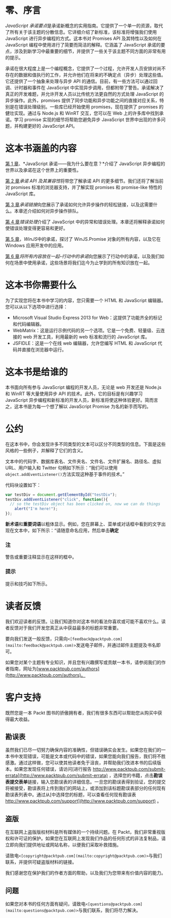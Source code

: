 # 零、序言

*JavaScript 承诺要点*是承诺新概念的实用指南。它提供了一个单一的资源，取代了所有关于该主题的分散信息。它详细介绍了新标准，该标准将增强我们使用 JavaScript 进行异步编程的方式。这本书对 Promises API 及其特性以及如何在 JavaScript 编程中使用进行了简要而简洁的解释。它涵盖了 JavaScript 承诺的要点，涉及到新学习中最重要的细节，并提供了一些关于该主题不同方面的非常有用的提示。

承诺在很大程度上是一个编程概念，它提供了一个过程，允许开发人员安排对尚不存在的数据和值执行的工作，并允许他们在将来的不确定点（异步）处理这些值。它还提供了一个抽象来处理与异步 API 的通信。目前，有一些方法可以通过回调、计时器和事件在 JavaScript 中实现异步调用，但都附带了警告。承诺解决了真正的开发难题，并允许开发人员以比传统方法更自然的方式处理 JavaScript 的异步操作。此外，promises 提供了同步功能和异步功能之间的直接对应关系，特别是在错误处理级别。一些库已经开始使用 promises，现在提供了 promises 的健壮实现。通过与 Node.js 和 WinRT 交互，您可以在 Web 上的许多库中找到承诺。学习 promise 实现的细节将帮助您避免异步 JavaScript 世界中出现的许多问题，并构建更好的 JavaScript API。

# 这本书涵盖的内容

[第 1 章](1.html#E9OE2-fe4c0b71cd2847c897e147ea131725a8 "Chapter 1. JavaScript Promises – Why Should I Care?")、*JavaScript 承诺——我为什么要在意？*介绍了 JavaScript 异步编程的世界以及承诺在这个世界上的重要性。

[第 2 章](2.html#H5A42-fe4c0b71cd2847c897e147ea131725a8 "Chapter 2. The Promise API and Its Compatibility")*承诺 API 及其兼容性*将带您了解承诺 API 的更多细节。我们还将了解当前对 promises 标准的浏览器支持，并了解实现 promises 和 promise-like 特性的 JavaScript 库。

[第 3 章](3.html#K0RQ2-fe4c0b71cd2847c897e147ea131725a8 "Chapter 3. Chaining of Promises")*承诺链接*向您展示了承诺如何允许异步操作的轻松链接，以及这需要什么。本章还介绍如何对异步操作排队。

[第 4 章](4.html#LTSU2-fe4c0b71cd2847c897e147ea131725a8 "Chapter 4. Error Handling")*错误处理*介绍了 JavaScript 中的异常和错误处理。本章还将解释承诺如何使错误处理变得更容易和更好。

[第 5 章](5.html#OPEK1-fe4c0b71cd2847c897e147ea131725a8 "Chapter 5. Promises in WinJS")，*WinJS*中的承诺，探讨了 WinJS.Promise 对象的所有内容，以及它在 Windows 应用开发中的应用。

[第 6 章](6.html#RL0A2-fe4c0b71cd2847c897e147ea131725a8 "Chapter 6. Putting It All Together – Promises in Action")*将所有内容放在一起–行动中的承诺*向您展示了行动中的承诺，以及我们如何在场景中使用承诺，这些场景将我们迄今为止学到的所有知识放在一起。

# 这本书你需要什么

为了实现您将在本书中学习的内容，您只需要一个 HTML 和 JavaScript 编辑器。您可以从以下选项中进行选择：

*   Microsoft Visual Studio Express 2013 for Web：这提供了功能齐全的标记和代码编辑器。
*   WebMatrix：这是运行示例代码的另一个选项。它是一个免费、轻量级、云连接的 web 开发工具，利用最新的 web 标准和流行的 JavaScript 库。
*   JSFIDLE：这是一个在线 web 编辑器，允许您编写 HTML 和 JavaScript 代码并直接在浏览器中运行。

# 这本书是给谁的

本书面向所有参与 JavaScript 编程的开发人员，无论是 web 开发还是 Node.js 和 WinRT 等大量使用异步 API 的技术。此外，它的目标是有兴趣学习 JavaScript 异步编程和新标准的开发人员，新标准将使这种体验更好。简而言之，这本书是为每一个想了解以 JavaScript Promise 为名的新手而写的。

# 公约

在这本书中，你会发现许多不同类型的文本可以区分不同类型的信息。下面是这些风格的一些例子，并解释了它们的含义。

文本中的代码字、数据库表名、文件夹名、文件名、文件扩展名、路径名、虚拟 URL、用户输入和 Twitter 句柄如下所示：“我们可以使用`object.addEventListener()`方法实现这种基于事件的技术。”

代码块设置如下：

```js
var testDiv = document.getElementById("testDiv");
testDiv.addEventListener("click", function(){
  // so the testDiv object has been clicked on, now we can do things
    alert("I'm here!");
});
```

**新术语**和**重要词语**以粗体显示。例如，您在屏幕上、菜单或对话框中看到的文字出现在文本中，如下所示：“请随意命名应用，然后单击**确定**

### 注

警告或重要注释显示在这样的框中。

### 提示

提示和技巧如下所示。

# 读者反馈

我们欢迎读者的反馈。让我们知道你对这本书的看法你喜欢或可能不喜欢什么。读者反馈对于我们开发您真正从中获益最多的标题非常重要。

要向我们发送一般反馈，只需向`<[feedback@packtpub.com](mailto:feedback@packtpub.com)>`发送电子邮件，并通过邮件主题提及书名即可。

如果您对某个主题有专业知识，并且您有兴趣撰写或贡献一本书，请参阅我们的作者指南，网址为[www.packtpub.com/authors](http://www.packtpub.com/authors)。

# 客户支持

既然您是一本 Packt 图书的骄傲拥有者，我们有很多东西可以帮助您从购买中获得最大收益。

## 勘误表

虽然我们已尽一切努力确保内容的准确性，但错误确实会发生。如果您在我们的一本书中发现错误，可能是文本或代码中的错误，如果您能向我们报告，我们将不胜感激。通过这样做，您可以使其他读者免于沮丧，并帮助我们改进本书的后续版本。如果您发现任何错误，请访问[进行报告 http://www.packtpub.com/submit-errata](http://www.packtpub.com/submit-errata) ，选择您的书籍，点击**勘误表****提交****表单**链接，输入您勘误表的详细信息。一旦您的勘误表得到验证，您的提交将被接受，勘误表将上传到我们的网站上，或添加到该标题勘误表部分的任何现有勘误表列表中。通过从[中选择您的标题，可以查看任何现有勘误表 http://www.packtpub.com/support](http://www.packtpub.com/support) 。

## 盗版

在互联网上盗版版权材料是所有媒体的一个持续问题。在 Packt，我们非常重视版权和许可证的保护。如果您在互联网上发现我们作品的任何形式的非法复制品，请立即向我们提供地址或网站名称，以便我们采取补救措施。

请致电`<[copyright@packtpub.com](mailto:copyright@packtpub.com)>`与我们联系，并提供可疑盗版材料的链接。

我们感谢您在保护我们的作者方面的帮助，以及我们为您带来有价值内容的能力。

## 问题

如果您对本书的任何方面有疑问，请致电`<[questions@packtpub.com](mailto:questions@packtpub.com)>`与我们联系，我们将尽力解决。